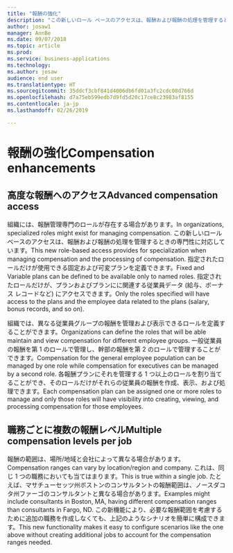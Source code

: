 ```yaml
---
title: "報酬の強化"
description: "この新しいロール ベースのアクセスは、報酬および報酬の処理を管理するときの専門性に対応しています。"
author: josaw1
manager: AnnBe
ms.date: 09/07/2018
ms.topic: article
ms.prod: 
ms.service: business-applications
ms.technology: 
ms.author: josaw
audience: end user
ms.translationtype: HT
ms.sourcegitcommit: 35ddcf3cbf841d4006db6fd01a3fc2cdc08d766d
ms.openlocfilehash: d7a75eb599edb7d9fd5d20c17ce8c23983af8155
ms.contentlocale: ja-jp
ms.lasthandoff: 02/26/2019

---
```


# <a name="compensation-enhancements"></a><span data-ttu-id="839d2-103">報酬の強化</span><span class="sxs-lookup"><span data-stu-id="839d2-103">Compensation enhancements</span></span>



## <a name="advanced-compensation-access"></a><span data-ttu-id="839d2-104">高度な報酬へのアクセス</span><span class="sxs-lookup"><span data-stu-id="839d2-104">Advanced compensation access</span></span>

<span data-ttu-id="839d2-105">組織には、報酬管理専門のロールが存在する場合があります。</span><span class="sxs-lookup"><span data-stu-id="839d2-105">In organizations, specialized roles might exist for managing compensation.</span></span> <span data-ttu-id="839d2-106">この新しいロール ベースのアクセスは、報酬および報酬の処理を管理するときの専門性に対応しています。</span><span class="sxs-lookup"><span data-stu-id="839d2-106">This new role-based access provides for specialization when managing compensation and the processing of compensation.</span></span> <span data-ttu-id="839d2-107">指定されたロールだけが使用できる固定および可変プランを定義できます。</span><span class="sxs-lookup"><span data-stu-id="839d2-107">Fixed and Variable plans can be defined to be available only to named roles.</span></span> <span data-ttu-id="839d2-108">指定されたロールだけが、プランおよびプランにに関連する従業員データ (給与、ボーナス レコードなど) にアクセスできます。</span><span class="sxs-lookup"><span data-stu-id="839d2-108">Only the roles specified will have access to the plans and the employee data related to the plans (salary, bonus records, and so on).</span></span>

<span data-ttu-id="839d2-109">組織では、異なる従業員グループの報酬を管理および表示できるロールを定義することができます。</span><span class="sxs-lookup"><span data-stu-id="839d2-109">Organizations can define the roles that will be able maintain and view compensation for different employee groups.</span></span> <span data-ttu-id="839d2-110">一般従業員の報酬を第 1 のロールで管理し、幹部の報酬を第 2 のロールで管理することができます。</span><span class="sxs-lookup"><span data-stu-id="839d2-110">Compensation for the general employee population can be managed by one role while compensation for executives can be managed by a second role.</span></span> <span data-ttu-id="839d2-111">各報酬プランにそれを管理する 1 つ以上のロールを割り当てることができ、そのロールだけがそれらの従業員の報酬を作成、表示、および処理できます。</span><span class="sxs-lookup"><span data-stu-id="839d2-111">Each compensation plan can be assigned one or more roles to manage and only those roles will have visibility into creating, viewing, and processing compensation for those employees.</span></span>

## <a name="multiple-compensation-levels-per-job"></a><span data-ttu-id="839d2-112">職務ごとに複数の報酬レベル</span><span class="sxs-lookup"><span data-stu-id="839d2-112">Multiple compensation levels per job</span></span>
<span data-ttu-id="839d2-113">報酬の範囲は、場所/地域と会社によって異なる場合があります。</span><span class="sxs-lookup"><span data-stu-id="839d2-113">Compensation ranges can vary by location/region and company.</span></span> <span data-ttu-id="839d2-114">これは、同じ 1 つの職務においても当てはまります。</span><span class="sxs-lookup"><span data-stu-id="839d2-114">This is true within a single job.</span></span> <span data-ttu-id="839d2-115">たとえば、マサチューセッツ州ボストンのコンサルタントの報酬範囲は、ノースダコタ州ファーゴのコンサルタントと異なる場合があります。</span><span class="sxs-lookup"><span data-stu-id="839d2-115">Examples might include consultants in Boston, MA, having different compensation ranges than consultants in Fargo, ND.</span></span> <span data-ttu-id="839d2-116">この新機能により、必要な報酬範囲を考慮するために追加の職務を作成しなくても、上記のようなシナリオを簡単に構成できます。</span><span class="sxs-lookup"><span data-stu-id="839d2-116">This new functionality makes it easy to configure scenarios like the one above without creating additional jobs to account for the compensation ranges needed.</span></span>

<!--
## Status (Required)
### Development status 
General Availability
November 2018
-->

